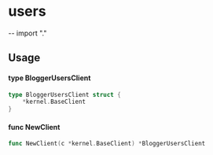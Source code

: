 # users
--
    import "."


## Usage

#### type BloggerUsersClient

```go
type BloggerUsersClient struct {
	*kernel.BaseClient
}
```


#### func  NewClient

```go
func NewClient(c *kernel.BaseClient) *BloggerUsersClient
```
